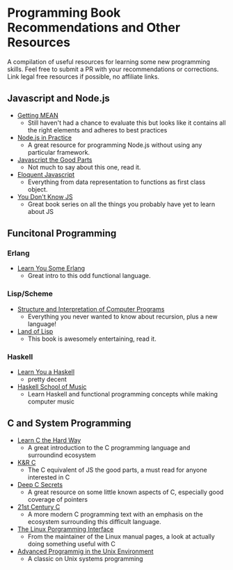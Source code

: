 # Programming Book Recommendations and Other Resources
A compilation of useful resources for learning some new programming skills. Feel free to submit a PR with your recommendations
or corrections. Link legal free resources if possible, no affiliate links.

## Javascript and Node.js
  * [Getting MEAN](https://www.manning.com/books/getting-mean-with-mongo-express-angular-and-node)
    * Still haven't had a chance to evaluate this but looks like it contains all the right elements and adheres to best practices
  * [Node.js in Practice](https://www.manning.com/books/node-js-in-practice)
    * A great resource for programming Node.js without using any particular framework.
  * [Javascript the Good Parts](http://www.amazon.com/JavaScript-Good-Parts-Douglas-Crockford/dp/0596517742)
    * Not much to say about this one, read it.
  * [Eloquent Javascript](http://eloquentjavascript.net/)
    * Everything from data representation to functions as first class object.
  * [You Don't Know JS](https://github.com/getify/You-Dont-Know-JS)
    * Great book series on all the things you probably have yet to learn about JS

## Funcitonal Programming
### Erlang
  * [Learn You Some Erlang](http://learnyousomeerlang.com/)
    * Great intro to this odd functional language.
 
### Lisp/Scheme
  * [Structure and Interpretation of Computer Programs](https://mitpress.mit.edu/sicp/)
    * Everything you never wanted to know about recursion, plus a new language!
  * [Land of Lisp](http://landoflisp.com/)
    * This book is awesomely entertaining, read it.

### Haskell
  * [Learn You a Haskell](http://learnyouahaskell.com/)
    * pretty decent
  * [Haskell School of Music](http://haskell.cs.yale.edu/?post_type=publication&p=112)
    * Learn Haskell and functional programming concepts while making computer music

## C and System Programming
  * [Learn C the Hard Way](http://c.learncodethehardway.org/book/)
    * A great introduction to the C programming language and surroundind ecosystem
  * [K&R C](http://www.amazon.com/The-Programming-Language-Brian-Kernighan/dp/0131103628)
    * The C equivalent of JS the good parts, a must read for anyone interested in C
  * [Deep C Secrets](http://www.amazon.com/Expert-Programming-Peter-van-Linden/dp/0131774298)
    * A great resource on some little known aspects of C, especially good coverage of pointers
  * [21st Century C](http://shop.oreilly.com/product/0636920033677.do)
    * A more modern C programming text with an emphasis on the ecosystem surrounding this difficult language.
  * [The Linux Porgramming Interface](http://man7.org/tlpi/)
    * From the maintainer of the Linux manual pages, a look at actually doing something useful with C
  * [Advanced Programmig in the Unix Environment](http://www.apuebook.com/)
    * A classic on Unix systems programming
